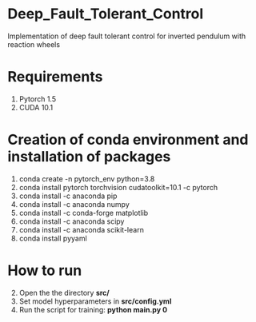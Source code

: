 # Deep_Fault_Tolerant_Control
Implementation of deep fault tolerant control for inverted pendulum with reaction wheels



# Requirements
1. Pytorch 1.5
2. CUDA 10.1

# Creation of conda environment and installation of packages

1. conda create -n pytorch_env python=3.8
2. conda install pytorch torchvision cudatoolkit=10.1 -c pytorch
3. conda install -c anaconda pip
4. conda install -c anaconda numpy
5. conda install -c conda-forge matplotlib
6. conda install -c anaconda scipy
7. conda install -c anaconda scikit-learn
8. conda install pyyaml


# How to run

2. Open the the directory **src/**
3. Set model hyperparameters in **src/config.yml**
4. Run the script for training:  **python main.py 0**
